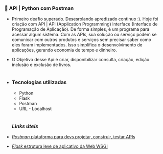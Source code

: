 ### ​:open_book: API | Python com Postman  ### 
- Primeiro deafio superado. Desesrolando apredizado continuo :). Hoje foi criação com API | API (Application Programming) Interface (Interface de Programação de Aplicação). De forma simples, é um programa para acessar algum sistema. Com as APIs, sua solução ou serviço podem se comunicar com outros produtos e serviços sem precisar saber como eles foram implementados. Isso simplifica o desenvolvimento de aplicações, gerando economia de tempo e dinheiro.
- O Objetivo desse Api é criar, disponibilizar consulta, criação, edição inclusão e exclusão de livros.
- #

  ### Tecnologias utilizadas
    
  - Python
  - Flask
  - Postman
  - URL - Localhost
  #
  
   ###  ***Links úteis*** 
    
 - [*Postman* plataforma para devs projetar, construir, testar APIs](https://www.postman.com/downloads//)
 - [*Flask* estrutura leve de aplicativo da Web WSGI](https://pypi.org/project/Flask///)
